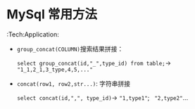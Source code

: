 # MySql 常用方法
:Tech:Application:

- `group_concat(COLUMN)`搜索结果拼接：

    `select group_concat(id,"_",type_id) from table;`-> `"1_1,2_1,3_type,4,5,..."`

- `concat(row1, row2,str...)`: 字符串拼接

    `select concat(id,",", type_id)`-> `"1,type1"`; ` "2,type2"`...
